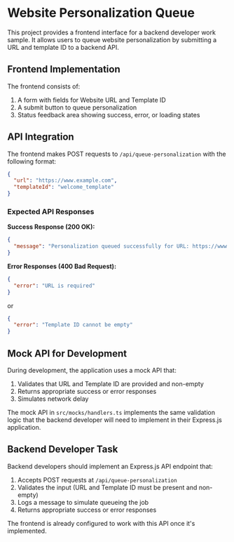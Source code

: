
# Website Personalization Queue

This project provides a frontend interface for a backend developer work sample. It allows users to queue website personalization by submitting a URL and template ID to a backend API.

## Frontend Implementation

The frontend consists of:

1. A form with fields for Website URL and Template ID
2. A submit button to queue personalization
3. Status feedback area showing success, error, or loading states

## API Integration

The frontend makes POST requests to `/api/queue-personalization` with the following format:

```json
{
  "url": "https://www.example.com",
  "templateId": "welcome_template"
}
```

### Expected API Responses

**Success Response (200 OK):**
```json
{
  "message": "Personalization queued successfully for URL: https://www.example.com"
}
```

**Error Responses (400 Bad Request):**
```json
{
  "error": "URL is required"
}
```

or

```json
{
  "error": "Template ID cannot be empty"
}
```

## Mock API for Development

During development, the application uses a mock API that:
1. Validates that URL and Template ID are provided and non-empty
2. Returns appropriate success or error responses
3. Simulates network delay

The mock API in `src/mocks/handlers.ts` implements the same validation logic that the backend developer will need to implement in their Express.js application.

## Backend Developer Task

Backend developers should implement an Express.js API endpoint that:
1. Accepts POST requests at `/api/queue-personalization`
2. Validates the input (URL and Template ID must be present and non-empty)
3. Logs a message to simulate queueing the job
4. Returns appropriate success or error responses

The frontend is already configured to work with this API once it's implemented.
